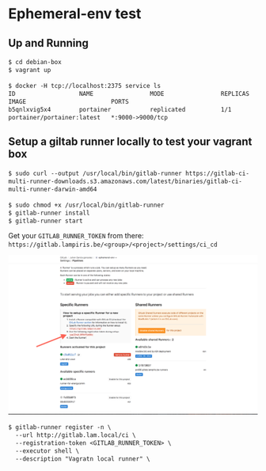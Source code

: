 # Ephemeral-env test

## Up and Running

```
$ cd debian-box
$ vagrant up

$ docker -H tcp://localhost:2375 service ls
ID                  NAME                MODE                REPLICAS            IMAGE                        PORTS
b5qnlxvig5x4        portainer           replicated          1/1                 portainer/portainer:latest   *:9000->9000/tcp 
```

## Setup a giltab runner locally to test your vagrant box

```
$ sudo curl --output /usr/local/bin/gitlab-runner https://gitlab-ci-multi-runner-downloads.s3.amazonaws.com/latest/binaries/gitlab-ci-multi-runner-darwin-amd64

$ sudo chmod +x /usr/local/bin/gitlab-runner
$ gitlab-runner install
$ gitlab-runner start
```

Get your `GITLAB_RUNNER_TOKEN` from there: `https://gitlab.lampiris.be/<group>/<project>/settings/ci_cd`

![](gitlab-runner-token.png)

```
$ gitlab-runner register -n \
  --url http://gitlab.lam.local/ci \
  --registration-token <GITLAB_RUNNER_TOKEN> \
  --executor shell \
  --description "Vagratn local runner" \
  
```